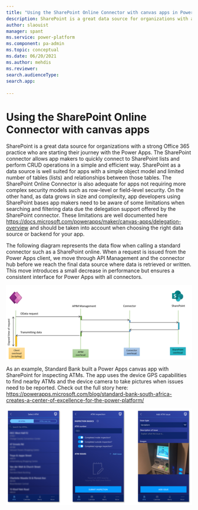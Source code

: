 ```yaml
---
title: "Using the SharePoint Online Connector with canvas apps in Power Apps  | MicrosoftDocs"
description: SharePoint is a great data source for organizations with a strong Office 365 practice who are starting their journey with the Power Apps. As an example, Standard Bank built a Power Apps canvas app with SharePoint for inspecting ATMs.
author: slaouist
manager: spant
ms.service: power-platform
ms.component: pa-admin
ms.topic: conceptual
ms.date: 06/20/2021
ms.author: mehdis
ms.reviewer: 
search.audienceType: 
search.app: 
  
---
```

# Using the SharePoint Online Connector with canvas apps 

SharePoint is a great data source for organizations with a strong Office 365 practice who are starting their journey with the Power Apps. The SharePoint connector allows app makers to quickly connect to SharePoint lists and perform CRUD operations in a simple and efficient way. SharePoint as a data source is well suited for apps with a simple object model and limited number of tables (lists) and relationships between those tables. The SharePoint Online Connector is also adequate for apps not requiring more complex security models such as row-level or field-level security. On the other hand, as data grows in size and complexity, app developers using SharePoint bases app makers need to be aware of some limitations when searching and filtering data due the delegation support offered by the SharePoint connector. These limitations are well documented here https://docs.microsoft.com/powerapps/maker/canvas-apps/delegation-overview and should be taken into account when choosing the right data source or backend for your app.

The following diagram represents the data flow when calling a standard connector such as a SharePoint online. When a request is issued from the Power Apps client, we move through API Management and the connector hub before we reach the final data source where data is retrieved or written. This move introduces a small decrease in performance but ensures a consistent interface for Power Apps with all connectors. 

![Custom Connector architecture](./media/DefaultConnectorArchi.png)

As an example, Standard Bank built a Power Apps canvas app with SharePoint for inspecting ATMs. The app uses the device GPS capabilities to find nearby ATMs and the device camera to take pictures when issues need to be reported.  Check out the full story here:
https://powerapps.microsoft.com/blog/standard-bank-south-africa-creates-a-center-of-excellence-for-the-power-platform/

![Custom Connector architecture](./media/StandardBank.png)